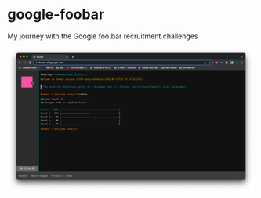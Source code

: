 # google-foobar
My journey with the Google foo.bar recruitment challenges

![alt text](https://github.com/dzejlanakarajic/google-foobar/blob/main/google-foobar.png?raw=true)
